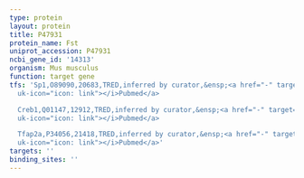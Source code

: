 ```yaml
---
type: protein
layout: protein
title: P47931
protein_name: Fst
uniprot_accession: P47931
ncbi_gene_id: '14313'
organism: Mus musculus
function: target gene
tfs: 'Sp1,O89090,20683,TRED,inferred by curator,&ensp;<a href="-" target="_blank"><i
  uk-icon="icon: link"></i>Pubmed</a>

  Creb1,Q01147,12912,TRED,inferred by curator,&ensp;<a href="-" target="_blank"><i
  uk-icon="icon: link"></i>Pubmed</a>

  Tfap2a,P34056,21418,TRED,inferred by curator,&ensp;<a href="-" target="_blank"><i
  uk-icon="icon: link"></i>Pubmed</a>'
targets: ''
binding_sites: ''
---
```

